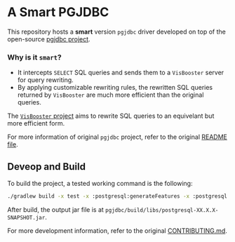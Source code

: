 # A Smart PGJDBC

This repository hosts a **smart** version `pgjdbc` driver developed on top of the open-source [pgjdbc project](https://github.com/pgjdbc/pgjdbc).

### Why is it `smart`? 
 - It intercepts `SELECT` SQL queries and sends them to a `VisBooster` server for query rewriting.
 - By applying customizable rewriting rules, the rewritten SQL queries returned by `VisBooster` are much more efficient than the original queries.

The [`VisBooster` project](https://github.com/ISG-ICS/VisBooster) aims to rewrite SQL queries to an equivelant but more efficient form.

For more information of original `pgjdbc` project, refer to the original [README file](README_pgjdbc.md).

## Deveop and Build
To build the project, a tested working command is the following:
```bash
./gradlew build -x test -x :postgresql:generateFeatures -x :postgresql:generateKar -x :postgresql:publishAllPublicationsToLocalRepository
```
After build, the output jar file is at `pgjdbc/build/libs/postgresql-XX.X.X-SNAPSHOT.jar`.

For more development information, refer to the original [CONTRIBUTING.md](CONTRIBUTING.md).

